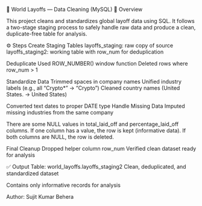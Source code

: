 🧹 World Layoffs — Data Cleaning (MySQL)
📘 Overview

This project cleans and standardizes global layoff data using SQL.
It follows a two-stage staging process to safely handle raw data and produce a clean, duplicate-free table for analysis.

⚙️ Steps
Create Staging Tables
layoffs_staging: raw copy of source
layoffs_staging2: working table with row_num for deduplication

Deduplicate
Used ROW_NUMBER() window function
Deleted rows where row_num > 1

Standardize Data
Trimmed spaces in company names
Unified industry labels (e.g., all “Crypto*” → “Crypto”)
Cleaned country names (United States. → United States)

Converted text dates to proper DATE type
Handle Missing Data
Imputed missing industries from the same company

There are some NULL values in total_laid_off and percentage_laid_off columns.
If one column has a value, the row is kept (informative data).
If both columns are NULL, the row is deleted.

Final Cleanup
Dropped helper column row_num
Verified clean dataset ready for analysis

✅ Output
Table: world_layoffs.layoffs_staging2
Clean, deduplicated, and standardized dataset

Contains only informative records for analysis

Author: Sujit Kumar Behera
